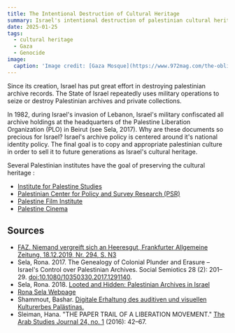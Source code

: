 ```yaml
---
title: The Intentional Destruction of Cultural Heritage
summary: Israel's intentional destruction of palestinian cultural heritage. 
date: 2025-01-25
tags:
  - cultural heritage
  - Gaza
  - Genocide
image:
  caption: 'Image credit: [Gaza Mosque](https://www.972mag.com/the-obliteration-of-gazas-multi-civilizational-treasures/)'
---
```



Since its creation, Israel has put great effort in destroying palestinian archive records.  The State of Israel repeatedly uses military operations to seize or destroy Palestinian archives and private collections. 

In 1982, during Israel's invasion of Lebanon, Israel's military confiscated all archive holdings at the headquarters of the Palestine Liberation Organization (PLO) in Beirut (see Sela, 2017). Why are these documents so precious for Israel? Israel's archive policy is centered around it's national identity policy. The final goal is to copy and appropriate palestinian culture in order to sell it to future generations as Israel's cultural heritage.

Several Palestinian institutes have the goal of preserving the cultural heritage :
- [Institute for Palestine Studies](https://www.palestine-studies.org/)
- [Palestinian Center for Policy and Survey Research (PSR)](https://www.pcpsr.org/)
- [Palestine Film Institute](https://www.palestinefilminstitute.org/)
- [Palestine Cinema](https://www.palestinecinema.com)


## Sources

- [FAZ. Niemand vergreift sich an Heeresgut,  Frankfurter Allgemeine Zeitung, 18.12.2019, Nr. 294, S. N3](https://www.faz.net/aktuell/wissen/forschung-politik/palaestinensische-archive-in-israel-forscher-wollen-zugang-16539317.html)
- Sela, Rona. 2017. The Genealogy of Colonial Plunder and Erasure – Israel's Control over Palestinian Archives. Social Semiotics 28 (2): 201–29. [doi:10.1080/10350330.2017.1291140](https://doi.org/10.1080/10350330.2017.1291140).
- Sela, Rona. 2018. [Looted and Hidden: Palestinian Archives in Israel](https://www.imdb.com/title/tt34835008/)
- [Rona Sela Webpage](http://www.ronasela.com/en/index.asp)
- Shammout, Bashar. [Digitale Erhaltung des auditiven und visuellen Kulturerbes Palästinas.](https://www.nomos-elibrary.de/10.5771/9783828871380/digitale-erhaltung-des-auditiven-und-visuellen-kulturerbes-palaestinas?page=1)
- Sleiman, Hana. "THE PAPER TRAIL OF A LIBERATION MOVEMENT." [The Arab Studies Journal 24, no. 1](http://www.jstor.org/stable/44746845) (2016): 42–67.